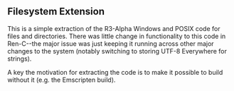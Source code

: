 ## Filesystem Extension

This is a simple extraction of the R3-Alpha Windows and POSIX code for files
and directories.  There was little change in functionality to this code in
Ren-C--the major issue was just keeping it running across other major changes
to the system (notably switching to storing UTF-8 Everywhere for strings).

A key the motivation for extracting the code is to make it possible to build
without it (e.g. the Emscripten build).

